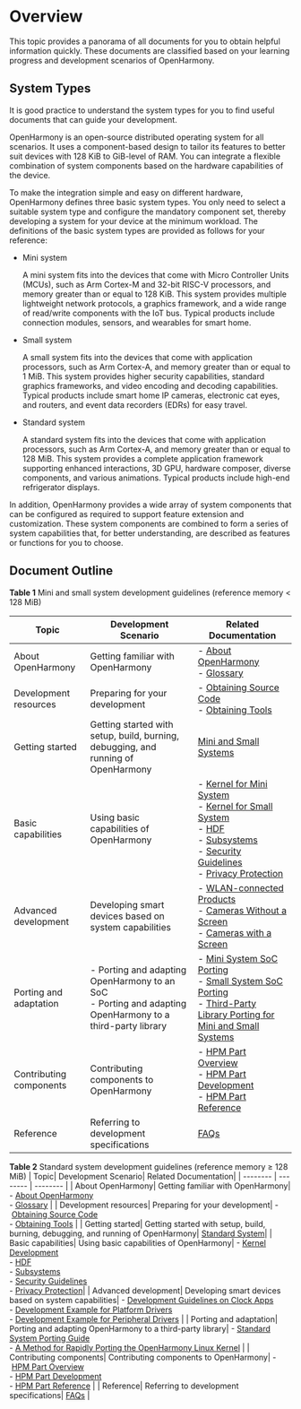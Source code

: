 # Overview<a name="ZH-CN_TOPIC_0000001152533331"></a>

This topic provides a panorama of all documents for you to obtain helpful information quickly. These documents are classified based on your learning progress and development scenarios of OpenHarmony.

## System Types<a name="section767218232110"></a>

It is good practice to understand the system types for you to find useful documents that can guide your development.

OpenHarmony is an open-source distributed operating system for all scenarios. It uses a component-based design to tailor its features to better suit devices with 128 KiB to GiB-level of RAM. You can integrate a flexible combination of system components based on the hardware capabilities of the device.

To make the integration simple and easy on different hardware, OpenHarmony defines three basic system types. You only need to select a suitable system type and configure the mandatory component set, thereby developing a system for your device at the minimum workload. The definitions of the basic system types are provided as follows for your reference:

-   Mini system

    A mini system fits into the devices that come with Micro Controller Units (MCUs), such as Arm Cortex-M and 32-bit RISC-V processors, and memory greater than or equal to 128 KiB. This system provides multiple lightweight network protocols, a graphics framework, and a wide range of read/write components with the IoT bus. Typical products include connection modules, sensors, and wearables for smart home.

-   Small system

    A small system fits into the devices that come with application processors, such as Arm Cortex-A, and memory greater than or equal to 1 MiB. This system provides higher security capabilities, standard graphics frameworks, and video encoding and decoding capabilities. Typical products include smart home IP cameras, electronic cat eyes, and routers, and event data recorders (EDRs) for easy travel.

-   Standard system

    A standard system fits into the devices that come with application processors, such as Arm Cortex-A, and memory greater than or equal to 128 MiB. This system provides a complete application framework supporting enhanced interactions, 3D GPU, hardware composer, diverse components, and various animations. Typical products include high-end refrigerator displays.


In addition, OpenHarmony provides a wide array of system components that can be configured as required to support feature extension and customization. These system components are combined to form a series of system capabilities that, for better understanding, are described as features or functions for you to choose.

## Document Outline<a name="section19810171681218"></a>

**Table 1** Mini and small system development guidelines (reference memory < 128 MiB)

| Topic| Development Scenario| Related Documentation|
| -------- | -------- | -------- |
| About OpenHarmony| Getting familiar with OpenHarmony| -&nbsp;[About OpenHarmony](https://gitee.com/openharmony)<br>-&nbsp;[Glossary](../glossary.md) |
| Development resources| Preparing for your development| -&nbsp;[Obtaining Source Code](get-code/sourcecode-acquire.md)<br>-&nbsp;[Obtaining Tools](get-code/gettools-acquire.md) |
| Getting started| Getting started with setup, build, burning, debugging, and running of OpenHarmony| [Mini and Small Systems](quick-start/quickstart-ide-lite-overview.md)|
| Basic capabilities| Using basic capabilities of OpenHarmony| -&nbsp;[Kernel for Mini System](kernel/kernel-mini-overview.md)<br>-&nbsp;[Kernel for Small System](kernel/kernel-small-overview.md)<br>-&nbsp;[HDF](driver/driver-hdf-overview.md)<br>-&nbsp;[Subsystems](subsystems/subsys-build-mini-lite.md)<br>-&nbsp;[Security Guidelines](security/security-guidelines-overall.md)<br>-&nbsp;[Privacy Protection](security/security-privacy-protection.md)|
| Advanced development| Developing smart devices based on system capabilities| -&nbsp;[WLAN-connected Products](guide/device-wlan-led-control.md)<br>-&nbsp;[Cameras Without a Screen](guide/device-iotcamera-control-overview.md)<br>-&nbsp;[Cameras with a Screen](guide/device-camera-control-overview.md) |
| Porting and adaptation| -&nbsp;Porting and adapting OpenHarmony to an SoC<br>-&nbsp;Porting and adapting OpenHarmony to a third-party library| -&nbsp;[Mini System SoC Porting](porting/porting-minichip.md)<br>-&nbsp;[Small System SoC Porting](porting/porting-smallchip-prepare-needs.md)<br>-&nbsp;[Third-Party Library Porting for Mini and Small Systems](porting/porting-thirdparty-overview.md) |
| Contributing components| Contributing components to OpenHarmony| -&nbsp;[HPM Part Overview](hpm-part/hpm-part-about.md)<br>-&nbsp;[HPM Part Development](hpm-part/hpm-part-development.md)<br>-&nbsp;[HPM Part Reference](hpm-part/hpm-part-reference.md) |
| Reference| Referring to development specifications| [FAQs](faqs/faqs-overview.md) |


**Table 2** Standard system development guidelines (reference memory ≥ 128 MiB)
| Topic| Development Scenario| Related Documentation|
| -------- | -------- | -------- |
| About OpenHarmony| Getting familiar with OpenHarmony| -&nbsp;[About OpenHarmony](https://gitee.com/openharmony)<br>-&nbsp;[Glossary](../glossary.md) |
| Development resources| Preparing for your development| -&nbsp;[Obtaining Source Code](get-code/sourcecode-acquire.md)<br>-&nbsp;[Obtaining Tools](get-code/gettools-acquire.md) |
| Getting started| Getting started with setup, build, burning, debugging, and running of OpenHarmony| [Standard System](quick-start/)|
| Basic capabilities| Using basic capabilities of OpenHarmony| -&nbsp;[Kernel Development](kernel/kernel-standard.md)<br>-&nbsp;[HDF](driver/driver-hdf-overview.md)<br>-&nbsp;[Subsystems](subsystems/subsys-build-standard-large.md)<br>-&nbsp;[Security Guidelines](security/security-guidelines-overall.md)<br>-&nbsp;[Privacy Protection](security/security-privacy-protection.md)|
| Advanced development| Developing smart devices based on system capabilities| -&nbsp;[Development Guidelines on Clock Apps](guide/device-clock-guide.md)<br>-&nbsp;[Development Example for Platform Drivers](guide/device-driver-demo.md)<br>-&nbsp;[Development Example for Peripheral Drivers](guide/device-outerdriver-demo.md) |
| Porting and adaptation| Porting and adapting OpenHarmony to a third-party library| -&nbsp;[Standard System Porting Guide](porting/standard-system-porting-guide.md)<br>-&nbsp;[A Method for Rapidly Porting the OpenHarmony Linux Kernel](porting/porting-linux-kernel.md) |
| Contributing components| Contributing components to OpenHarmony| -&nbsp;[HPM Part Overview](hpm-part/hpm-part-about.md)<br>-&nbsp;[HPM Part Development](hpm-part/hpm-part-development.md)<br>-&nbsp;[HPM Part Reference](hpm-part/hpm-part-reference.md) |
| Reference| Referring to development specifications| [FAQs](faqs/faqs-overview.md) |
